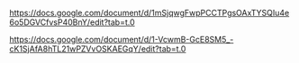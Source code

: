 https://docs.google.com/document/d/1mSjqwgFwpPCCTPgsOAxTYSQIu4e6o5DGVCfvsP40BnY/edit?tab=t.0


https://docs.google.com/document/d/1-VcwmB-GcE8SM5_-cK1SjAfA8hTL21wPZVvOSKAEGqY/edit?tab=t.0